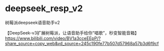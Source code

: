 # deepseek_resp_v2
树莓派deepseek语音助手v2

【DeepSeek-v3扩展树莓派，让语音助手给你“唱歌”，秒变智能音箱】 https://www.bilibili.com/video/BV1a3cceEEpP/?share_source=copy_web&vd_source=245c190fe77b507d57968a57b3d6f9cf
